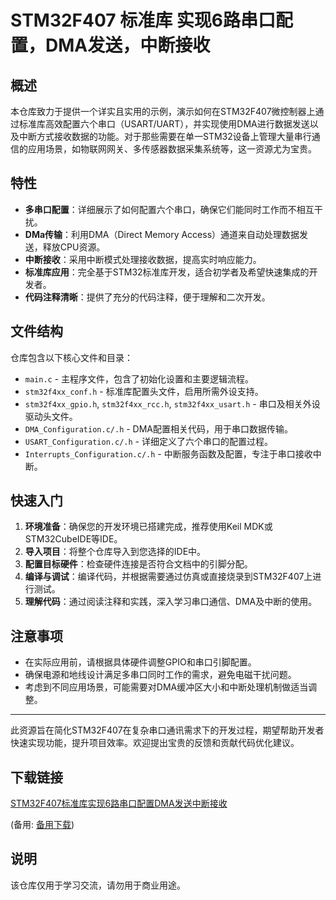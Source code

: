 # STM32F407 标准库 实现6路串口配置，DMA发送，中断接收

## 概述

本仓库致力于提供一个详实且实用的示例，演示如何在STM32F407微控制器上通过标准库高效配置六个串口（USART/UART），并实现使用DMA进行数据发送以及中断方式接收数据的功能。对于那些需要在单一STM32设备上管理大量串行通信的应用场景，如物联网网关、多传感器数据采集系统等，这一资源尤为宝贵。

## 特性

- **多串口配置**：详细展示了如何配置六个串口，确保它们能同时工作而不相互干扰。
- **DMa传输**：利用DMA（Direct Memory Access）通道来自动处理数据发送，释放CPU资源。
- **中断接收**：采用中断模式处理接收数据，提高实时响应能力。
- **标准库应用**：完全基于STM32标准库开发，适合初学者及希望快速集成的开发者。
- **代码注释清晰**：提供了充分的代码注释，便于理解和二次开发。

## 文件结构

仓库包含以下核心文件和目录：

- `main.c` - 主程序文件，包含了初始化设置和主要逻辑流程。
- `stm32f4xx_conf.h` - 标准库配置头文件，启用所需外设支持。
- `stm32f4xx_gpio.h`, `stm32f4xx_rcc.h`, `stm32f4xx_usart.h` - 串口及相关外设驱动头文件。
- `DMA_Configuration.c/.h` - DMA配置相关代码，用于串口数据传输。
- `USART_Configuration.c/.h` - 详细定义了六个串口的配置过程。
- `Interrupts_Configuration.c/.h` - 中断服务函数及配置，专注于串口接收中断。

## 快速入门

1. **环境准备**：确保您的开发环境已搭建完成，推荐使用Keil MDK或STM32CubeIDE等IDE。
2. **导入项目**：将整个仓库导入到您选择的IDE中。
3. **配置目标硬件**：检查硬件连接是否符合文档中的引脚分配。
4. **编译与调试**：编译代码，并根据需要通过仿真或直接烧录到STM32F407上进行测试。
5. **理解代码**：通过阅读注释和实践，深入学习串口通信、DMA及中断的使用。

## 注意事项

- 在实际应用前，请根据具体硬件调整GPIO和串口引脚配置。
- 确保电源和地线设计满足多串口同时工作的需求，避免电磁干扰问题。
- 考虑到不同应用场景，可能需要对DMA缓冲区大小和中断处理机制做适当调整。

---

此资源旨在简化STM32F407在复杂串口通讯需求下的开发过程，期望帮助开发者快速实现功能，提升项目效率。欢迎提出宝贵的反馈和贡献代码优化建议。

## 下载链接
[STM32F407标准库实现6路串口配置DMA发送中断接收](https://pan.quark.cn/s/9a4fedbbfd39) 

(备用: [备用下载](https://pan.baidu.com/s/1tAsoJlPPx82ihUmIcVt_LQ?pwd=1234))

## 说明

该仓库仅用于学习交流，请勿用于商业用途。
